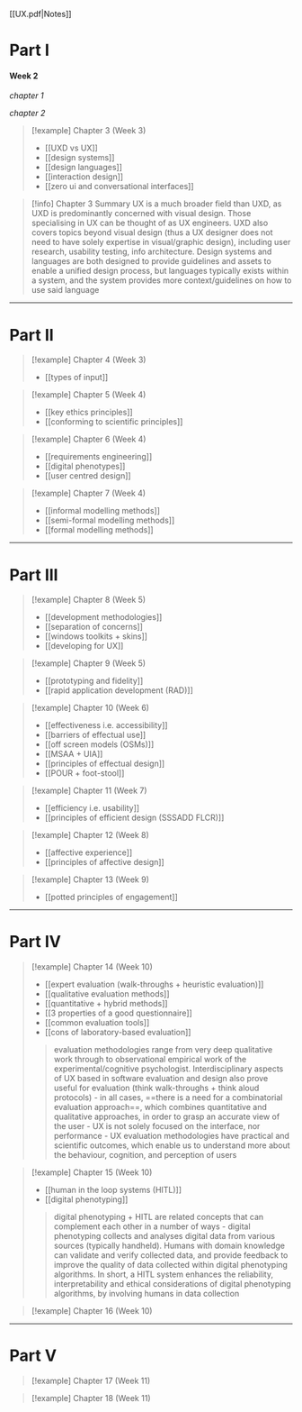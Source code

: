 [[UX.pdf|Notes]]

# Part I
#### Week 2
*chapter 1*

*chapter 2*

> [!example] Chapter 3 (Week 3)
> - [[UXD vs UX]]
> - [[design systems]]
> - [[design languages]]
> - [[interaction design]]
> - [[zero ui and conversational interfaces]]

>[!info] Chapter 3 Summary
> UX is a much broader field than UXD, as UXD is predominantly concerned with visual design. Those specialising in UX can be thought of as UX engineers. UXD also covers topics beyond visual design (thus a UX designer does not need to have solely expertise in visual/graphic design), including user research, usability testing, info architecture. Design systems and languages are both designed to provide guidelines and assets to enable a unified design process, but languages typically exists within a system, and the system provides more context/guidelines on how to use said language

***
# Part II

> [!example] Chapter 4 (Week 3)
> - [[types of input]]

> [!example] Chapter 5 (Week 4)
> - [[key ethics principles]] 
> - [[conforming to scientific principles]]

> [!example] Chapter 6 (Week 4)
> - [[requirements engineering]]
> - [[digital phenotypes]]
> - [[user centred design]]

> [!example] Chapter 7 (Week 4)
> - [[informal modelling methods]]
> - [[semi-formal modelling methods]]
> - [[formal modelling methods]]

***
# Part III

> [!example] Chapter 8 (Week 5)
> - [[development methodologies]]
> - [[separation of concerns]]
> - [[windows toolkits + skins]]
> - [[developing for UX]]

> [!example] Chapter 9 (Week 5)
> - [[prototyping and fidelity]]
> - [[rapid application development (RAD)]]

> [!example] Chapter 10 (Week 6)
> - [[effectiveness i.e. accessibility]]
> - [[barriers of effectual use]]
> - [[off screen models (OSMs)]]
> - [[MSAA + UIA]]
> - [[principles of effectual design]]
> - [[POUR + foot-stool]]

> [!example] Chapter 11 (Week 7)
> - [[efficiency i.e. usability]]
> - [[principles of efficient design (SSSADD FLCR)]]

> [!example] Chapter 12 (Week 8)
> - [[affective experience]]
> - [[principles of affective design]]

> [!example] Chapter 13 (Week 9)
> - [[potted principles of engagement]]

***
# Part IV

> [!example] Chapter 14 (Week 10)
> - [[expert evaluation (walk-throughs + heuristic evaluation)]]
> - [[qualitative evaluation methods]]
> - [[quantitative + hybrid methods]]
> - [[3 properties of a good questionnaire]]
> - [[common evaluation tools]]
> - [[cons of laboratory-based evaluation]]
> 
> > evaluation methodologies range from very deep qualitative work through to observational empirical work of the experimental/cognitive psychologist. Interdisciplinary aspects of UX based in software evaluation and design also prove useful for evaluation (think walk-throughs + think aloud protocols) - in all cases, ==there is a need for a combinatorial evaluation approach==, which combines quantitative and qualitative approaches, in order to grasp an accurate view of the user - UX is not solely focused on the interface, nor performance - UX evaluation methodologies have practical and scientific outcomes, which enable us to understand more about the behaviour, cognition, and perception of users

> [!example] Chapter 15 (Week 10)
> - [[human in the loop systems (HITL)]]
> - [[digital phenotyping]]
> 
> > digital phenotyping + HITL are related concepts that can complement each other in a number of ways - digital phenotyping collects and analyses digital data from various sources (typically handheld). Humans with domain knowledge can validate and verify collected data, and provide feedback to improve the quality of data collected within digital phenotyping algorithms. In short, a HITL system enhances the reliability, interpretability and ethical considerations of digital phenotyping algorithms, by involving humans in data collection

> [!example] Chapter 16 (Week 10)

***
# Part V

> [!example] Chapter 17 (Week 11)

> [!example] Chapter 18 (Week 11)

